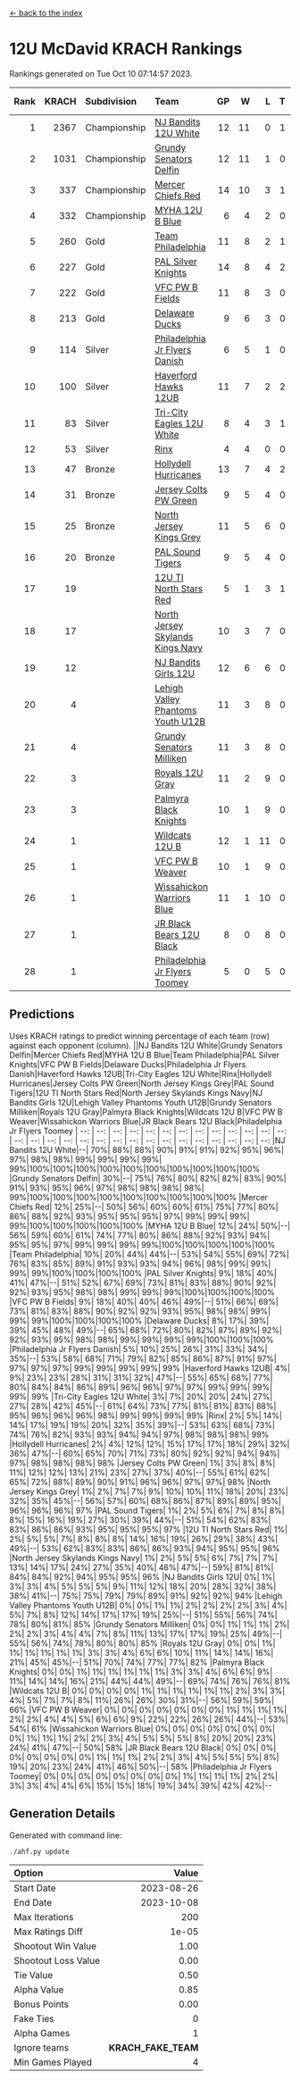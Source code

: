 [<- back to the index](readme.md)
# 12U McDavid KRACH Rankings
Rankings generated on Tue Oct 10 07:14:57 2023.

Rank|KRACH|Subdivision|Team|GP|W|L|T|OTW|OTL|SoS|Exp Wins|Win Diff
---:|---:|:---|:---|---:|---:|---:|---:|---:|---:|---:|---:|---:
1|2367|Championship|[NJ Bandits 12U White](https://gamesheetstats.com/seasons/3659/teams/140510/schedule)|12|11|0|1|1|0|131|12.3|-0.0
2|1031|Championship|[Grundy Senators Delfin](https://gamesheetstats.com/seasons/3659/teams/140501/schedule)|12|11|1|0|0|0|113|11.9|0.0
3|337|Championship|[Mercer Chiefs Red](https://gamesheetstats.com/seasons/3659/teams/140508/schedule)|14|10|3|1|0|0|420|11.3|-0.0
4|332|Championship|[MYHA 12U B Blue](https://gamesheetstats.com/seasons/3659/teams/140509/schedule)|6|4|2|0|1|0|251|4.9|0.0
5|260|Gold|[Team Philadelphia](https://gamesheetstats.com/seasons/3659/teams/140520/schedule)|11|8|2|1|0|0|160|9.4|0.0
6|227|Gold|[PAL Silver Knights](https://gamesheetstats.com/seasons/3659/teams/140514/schedule)|14|8|4|2|0|0|795|9.8|-0.0
7|222|Gold|[VFC PW B Fields](https://gamesheetstats.com/seasons/3659/teams/140522/schedule)|11|8|3|0|0|1|338|8.9|0.0
8|213|Gold|[Delaware Ducks](https://gamesheetstats.com/seasons/3659/teams/140500/schedule)|9|6|3|0|0|0|340|6.9|0.0
9|114|Silver|[Philadelphia Jr Flyers Danish](https://gamesheetstats.com/seasons/3659/teams/140517/schedule)|6|5|1|0|0|0|57|5.9|0.0
10|100|Silver|[Haverford Hawks 12UB](https://gamesheetstats.com/seasons/3659/teams/140503/schedule)|11|7|2|2|0|0|299|8.9|0.0
11|83|Silver|[Tri-City Eagles 12U White](https://gamesheetstats.com/seasons/3659/teams/140521/schedule)|8|4|3|1|0|0|276|5.4|0.0
12|53|Silver|[Rinx](https://gamesheetstats.com/seasons/3659/teams/142538/schedule)|4|4|0|0|0|0|2|4.9|0.0
13|47|Bronze|[Hollydell Hurricanes](https://gamesheetstats.com/seasons/3659/teams/140504/schedule)|13|7|4|2|0|1|86|8.9|0.0
14|31|Bronze|[Jersey Colts PW Green](https://gamesheetstats.com/seasons/3659/teams/140505/schedule)|9|5|4|0|0|0|102|5.9|0.0
15|25|Bronze|[North Jersey Kings Grey](https://gamesheetstats.com/seasons/3659/teams/140512/schedule)|11|5|6|0|0|0|183|5.9|0.0
16|20|Bronze|[PAL Sound Tigers](https://gamesheetstats.com/seasons/3659/teams/140515/schedule)|9|5|4|0|0|0|397|5.9|0.0
17|19||[12U TI North Stars Red](https://gamesheetstats.com/seasons/3659/teams/140499/schedule)|5|1|3|1|0|0|104|2.4|0.0
18|17||[North Jersey Skylands Kings Navy](https://gamesheetstats.com/seasons/3659/teams/140513/schedule)|10|3|7|0|1|0|414|3.9|0.0
19|12||[NJ Bandits Girls 12U](https://gamesheetstats.com/seasons/3659/teams/140511/schedule)|12|6|6|0|0|0|60|6.9|0.0
20|4||[Lehigh Valley Phantoms Youth U12B](https://gamesheetstats.com/seasons/3659/teams/140507/schedule)|11|3|8|0|0|0|67|3.9|0.0
21|4||[Grundy Senators Milliken](https://gamesheetstats.com/seasons/3659/teams/140502/schedule)|11|3|8|0|0|0|71|3.9|0.0
22|3||[Royals 12U Gray](https://gamesheetstats.com/seasons/3659/teams/140519/schedule)|11|2|9|0|0|1|248|2.9|0.0
23|3||[Palmyra Black Knights](https://gamesheetstats.com/seasons/3659/teams/140516/schedule)|10|1|9|0|0|0|109|1.9|0.0
24|1||[Wildcats 12U B](https://gamesheetstats.com/seasons/3659/teams/140524/schedule)|12|1|11|0|0|0|428|1.9|0.0
25|1||[VFC PW B Weaver](https://gamesheetstats.com/seasons/3659/teams/140523/schedule)|10|1|9|0|1|0|127|1.9|0.0
26|1||[Wissahickon Warriors Blue](https://gamesheetstats.com/seasons/3659/teams/140525/schedule)|11|1|10|0|0|1|143|1.9|0.0
27|1||[JR Black Bears 12U Black](https://gamesheetstats.com/seasons/3659/teams/140506/schedule)|8|0|8|0|0|0|229|0.9|0.0
28|1||[Philadelphia Jr Flyers Toomey](https://gamesheetstats.com/seasons/3659/teams/140518/schedule)|5|0|5|0|0|0|52|0.9|0.0

## Predictions
Uses KRACH ratings to predict winning percentage of each team (row) against each opponent (column).
||NJ Bandits 12U White|Grundy Senators Delfin|Mercer Chiefs Red|MYHA 12U B Blue|Team Philadelphia|PAL Silver Knights|VFC PW B Fields|Delaware Ducks|Philadelphia Jr Flyers Danish|Haverford Hawks 12UB|Tri-City Eagles 12U White|Rinx|Hollydell Hurricanes|Jersey Colts PW Green|North Jersey Kings Grey|PAL Sound Tigers|12U TI North Stars Red|North Jersey Skylands Kings Navy|NJ Bandits Girls 12U|Lehigh Valley Phantoms Youth U12B|Grundy Senators Milliken|Royals 12U Gray|Palmyra Black Knights|Wildcats 12U B|VFC PW B Weaver|Wissahickon Warriors Blue|JR Black Bears 12U Black|Philadelphia Jr Flyers Toomey
| --: | --: | --: | --: | --: | --: | --: | --: | --: | --: | --: | --: | --: | --: | --: | --: | --: | --: | --: | --: | --: | --: | --: | --: | --: | --: | --: | --: | --: 
|NJ Bandits 12U White|--| 70%| 88%| 88%| 90%| 91%| 91%| 92%| 95%| 96%| 97%| 98%| 98%| 99%| 99%| 99%| 99%| 99%|100%|100%|100%|100%|100%|100%|100%|100%|100%|100%
|Grundy Senators Delfin| 30%|--| 75%| 76%| 80%| 82%| 82%| 83%| 90%| 91%| 93%| 95%| 96%| 97%| 98%| 98%| 98%| 98%| 99%|100%|100%|100%|100%|100%|100%|100%|100%|100%
|Mercer Chiefs Red| 12%| 25%|--| 50%| 56%| 60%| 60%| 61%| 75%| 77%| 80%| 86%| 88%| 92%| 93%| 95%| 95%| 95%| 97%| 99%| 99%| 99%| 99%|100%|100%|100%|100%|100%
|MYHA 12U B Blue| 12%| 24%| 50%|--| 56%| 59%| 60%| 61%| 74%| 77%| 80%| 86%| 88%| 92%| 93%| 94%| 95%| 95%| 97%| 99%| 99%| 99%| 99%|100%|100%|100%|100%|100%
|Team Philadelphia| 10%| 20%| 44%| 44%|--| 53%| 54%| 55%| 69%| 72%| 76%| 83%| 85%| 89%| 91%| 93%| 93%| 94%| 96%| 98%| 99%| 99%| 99%| 99%|100%|100%|100%|100%
|PAL Silver Knights|  9%| 18%| 40%| 41%| 47%|--| 51%| 52%| 67%| 69%| 73%| 81%| 83%| 88%| 90%| 92%| 92%| 93%| 95%| 98%| 98%| 99%| 99%| 99%|100%|100%|100%|100%
|VFC PW B Fields|  9%| 18%| 40%| 40%| 46%| 49%|--| 51%| 66%| 69%| 73%| 81%| 83%| 88%| 90%| 92%| 92%| 93%| 95%| 98%| 98%| 99%| 99%| 99%|100%|100%|100%|100%
|Delaware Ducks|  8%| 17%| 39%| 39%| 45%| 48%| 49%|--| 65%| 68%| 72%| 80%| 82%| 87%| 89%| 92%| 92%| 93%| 95%| 98%| 98%| 99%| 99%| 99%| 99%|100%|100%|100%
|Philadelphia Jr Flyers Danish|  5%| 10%| 25%| 26%| 31%| 33%| 34%| 35%|--| 53%| 58%| 68%| 71%| 79%| 82%| 85%| 86%| 87%| 91%| 97%| 97%| 97%| 97%| 99%| 99%| 99%| 99%| 99%
|Haverford Hawks 12UB|  4%|  9%| 23%| 23%| 28%| 31%| 31%| 32%| 47%|--| 55%| 65%| 68%| 77%| 80%| 84%| 84%| 86%| 89%| 96%| 96%| 97%| 97%| 99%| 99%| 99%| 99%| 99%
|Tri-City Eagles 12U White|  3%|  7%| 20%| 20%| 24%| 27%| 27%| 28%| 42%| 45%|--| 61%| 64%| 73%| 77%| 81%| 81%| 83%| 88%| 95%| 96%| 96%| 96%| 98%| 99%| 99%| 99%| 99%
|Rinx|  2%|  5%| 14%| 14%| 17%| 19%| 19%| 20%| 32%| 35%| 39%|--| 53%| 63%| 68%| 73%| 74%| 76%| 82%| 93%| 93%| 94%| 94%| 97%| 98%| 98%| 98%| 99%
|Hollydell Hurricanes|  2%|  4%| 12%| 12%| 15%| 17%| 17%| 18%| 29%| 32%| 36%| 47%|--| 60%| 65%| 70%| 71%| 73%| 80%| 92%| 92%| 94%| 94%| 97%| 98%| 98%| 98%| 98%
|Jersey Colts PW Green|  1%|  3%|  8%|  8%| 11%| 12%| 12%| 13%| 21%| 23%| 27%| 37%| 40%|--| 55%| 61%| 62%| 65%| 72%| 88%| 89%| 90%| 91%| 96%| 96%| 97%| 97%| 98%
|North Jersey Kings Grey|  1%|  2%|  7%|  7%|  9%| 10%| 10%| 11%| 18%| 20%| 23%| 32%| 35%| 45%|--| 56%| 57%| 60%| 68%| 86%| 87%| 89%| 89%| 95%| 96%| 96%| 96%| 97%
|PAL Sound Tigers|  1%|  2%|  5%|  6%|  7%|  8%|  8%|  8%| 15%| 16%| 19%| 27%| 30%| 39%| 44%|--| 51%| 54%| 62%| 83%| 83%| 86%| 86%| 93%| 95%| 95%| 95%| 97%
|12U TI North Stars Red|  1%|  2%|  5%|  5%|  7%|  8%|  8%|  8%| 14%| 16%| 19%| 26%| 29%| 38%| 43%| 49%|--| 53%| 62%| 83%| 83%| 86%| 86%| 93%| 94%| 95%| 95%| 96%
|North Jersey Skylands Kings Navy|  1%|  2%|  5%|  5%|  6%|  7%|  7%|  7%| 13%| 14%| 17%| 24%| 27%| 35%| 40%| 46%| 47%|--| 59%| 81%| 81%| 84%| 84%| 92%| 94%| 95%| 95%| 96%
|NJ Bandits Girls 12U|  0%|  1%|  3%|  3%|  4%|  5%|  5%|  5%|  9%| 11%| 12%| 18%| 20%| 28%| 32%| 38%| 38%| 41%|--| 75%| 75%| 79%| 79%| 89%| 91%| 92%| 92%| 94%
|Lehigh Valley Phantoms Youth U12B|  0%|  0%|  1%|  1%|  2%|  2%|  2%|  2%|  3%|  4%|  5%|  7%|  8%| 12%| 14%| 17%| 17%| 19%| 25%|--| 51%| 55%| 56%| 74%| 78%| 80%| 81%| 85%
|Grundy Senators Milliken|  0%|  0%|  1%|  1%|  1%|  2%|  2%|  2%|  3%|  4%|  4%|  7%|  8%| 11%| 13%| 17%| 17%| 19%| 25%| 49%|--| 55%| 56%| 74%| 78%| 80%| 80%| 85%
|Royals 12U Gray|  0%|  0%|  1%|  1%|  1%|  1%|  1%|  1%|  3%|  3%|  4%|  6%|  6%| 10%| 11%| 14%| 14%| 16%| 21%| 45%| 45%|--| 51%| 70%| 74%| 77%| 77%| 82%
|Palmyra Black Knights|  0%|  0%|  1%|  1%|  1%|  1%|  1%|  1%|  3%|  3%|  4%|  6%|  6%|  9%| 11%| 14%| 14%| 16%| 21%| 44%| 44%| 49%|--| 69%| 74%| 76%| 76%| 81%
|Wildcats 12U B|  0%|  0%|  0%|  0%|  1%|  1%|  1%|  1%|  1%|  1%|  2%|  3%|  3%|  4%|  5%|  7%|  7%|  8%| 11%| 26%| 26%| 30%| 31%|--| 56%| 59%| 59%| 66%
|VFC PW B Weaver|  0%|  0%|  0%|  0%|  0%|  0%|  0%|  1%|  1%|  1%|  1%|  2%|  2%|  4%|  4%|  5%|  6%|  6%|  9%| 22%| 22%| 26%| 26%| 44%|--| 53%| 54%| 61%
|Wissahickon Warriors Blue|  0%|  0%|  0%|  0%|  0%|  0%|  0%|  0%|  1%|  1%|  1%|  2%|  2%|  3%|  4%|  5%|  5%|  5%|  8%| 20%| 20%| 23%| 24%| 41%| 47%|--| 50%| 58%
|JR Black Bears 12U Black|  0%|  0%|  0%|  0%|  0%|  0%|  0%|  0%|  1%|  1%|  1%|  2%|  2%|  3%|  4%|  5%|  5%|  5%|  8%| 19%| 20%| 23%| 24%| 41%| 46%| 50%|--| 58%
|Philadelphia Jr Flyers Toomey|  0%|  0%|  0%|  0%|  0%|  0%|  0%|  0%|  1%|  1%|  1%|  1%|  2%|  2%|  3%|  3%|  4%|  4%|  6%| 15%| 15%| 18%| 19%| 34%| 39%| 42%| 42%|--

## Generation Details

Generated with command line:
```
./ahf.py update
```

| Option | Value |
| :----- | ----: |
| Start Date | 2023-08-26 |
| End Date | 2023-10-08 |
| Max Iterations | 200 |
| Max Ratings Diff | 1e-05 |
| Shootout Win Value | 1.00 |
| Shootout Loss Value | 0.00 |
| Tie Value | 0.50 |
| Alpha Value | 0.85 |
| Bonus Points | 0.00 |
| Fake Ties | 0 |
| Alpha Games | 1 |
| Ignore teams | __KRACH_FAKE_TEAM__ |
| Min Games Played | 4 |

